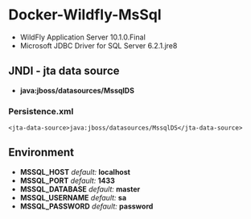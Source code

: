 # Docker-Wildfly-MsSql

- WildFly Application Server 10.1.0.Final
- Microsoft JDBC Driver for SQL Server 6.2.1.jre8

## JNDI - jta data source
- **java:jboss/datasources/MssqlDS**
### Persistence.xml 
`<jta-data-source>java:jboss/datasources/MssqlDS</jta-data-source>`

## Environment
- **MSSQL_HOST** _default:_ **localhost**
- **MSSQL_PORT** _default:_ **1433**
- **MSSQL_DATABASE** _default:_ **master**
- **MSSQL_USERNAME** _default:_ **sa**
- **MSSQL_PASSWORD** _default:_ **password**